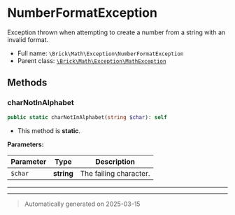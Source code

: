 
# NumberFormatException

Exception thrown when attempting to create a number from a string with an invalid format.



* Full name: `\Brick\Math\Exception\NumberFormatException`
* Parent class: [`\Brick\Math\Exception\MathException`](./MathException.md)




## Methods


### charNotInAlphabet



```php
public static charNotInAlphabet(string $char): self
```



* This method is **static**.




**Parameters:**

| Parameter | Type | Description |
|-----------|------|-------------|
| `$char` | **string** | The failing character. |





***


***
> Automatically generated on 2025-03-15
